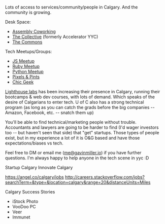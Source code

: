 Lots of access to services/community/people in Calgary. And the community is growing.

Desk Space:

* [Assembly Coworking](http://www.assemblycs.com/)
* [The Collective](http://www.thecollective1212.space/#home1) (formerly Accelerator YYC)
* [The Commons](http://www.thecommonscalgary.com/#thecommons)

Tech Meetups/Groups:

* [JS Meetup](http://www.meetup.com/YYC-js/)
* [Ruby Meetup](http://www.meetup.com/YYC-Rb/)
* [Python Meetup](http://www.meetup.com/py-yyc/)
* [Pixels & Pints](http://www.meetup.com/pxandpints/)
* [Chic Geek](http://thechicgeek.ca/)

[Lighthouse labs](https://www.lighthouselabs.ca/calgary) has been increasing their presence in Calgary, running their bootcamps & web dev courses, with lots of demand. Which speaks of the desire of Calgarians to enter tech. U of C also has a strong technical program (as long as you can catch the grads before the big companies -- Amazon, Facebook, etc. -- snatch them up)

You'll be able to find technical/marketing people without trouble. Accountants and lawyers are going to be harder to find (I'd wager investors too -- but haven't seen that side) that "get" startups. Those types of people exist, but in my experience a lot of it is O&G based and have those expectations/biases vs tech.

Feel free to DM or email me (me@gavinmiller.io) if you have further questions. I'm always happy to help anyone in the tech scene in yyc :D


Startup Calgary
Innovate Calgary

https://angel.co/calgary/jobs
http://careers.stackoverflow.com/jobs?searchTerm=&type=&location=calgary&range=20&distanceUnits=Miles

Calgary Success Stories

* iStock Photo
* VooDoo PC
* Veer
* Immunet

